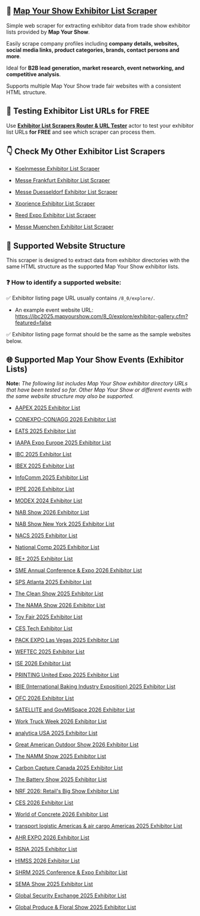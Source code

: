 ## 🤖 [Map Your Show Exhibitor List Scraper](https://apify.com/skython/map-your-show-exhibitor-list-scraper)

Simple web scraper for extracting exhibitor data from trade show exhibitor lists provided by **Map Your Show**. 

Easily scrape company profiles including **company details, websites, social media links, product categories, brands, contact persons and more**. 

Ideal for **B2B lead generation, market research, event networking, and competitive analysis**. 

Supports multiple Map Your Show trade fair websites with a consistent HTML structure.


## 🔎 Testing Exhibitor List URLs for FREE

Use [**Exhibitor List Scrapers Router & URL Tester**](https://console.apify.com/actors/PQ2HmPYNoLLjOR3Ew/input) actor to test your exhibitor list URLs **for FREE** and see which scraper can process them.


## 👇 Check My Other Exhibitor List Scrapers

- [Koelnmesse Exhibitor List Scraper](https://apify.com/skython/koelnmesse-exhibitor-list-scraper)

- [Messe Frankfurt Exhibitor List Scraper](https://apify.com/skython/messe-frankfurt-exhibitor-list-scraper)

- [Messe Duesseldorf Exhibitor List Scraper](https://apify.com/skython/messe-duesseldorf-exhibitor-list-scraper)

- [Xporience Exhibitor List Scraper](https://apify.com/skython/xporience-exhibitor-list-scraper)

- [Reed Expo Exhibitor List Scraper](https://apify.com/skython/reed-expo-exhibitor-list-scraper)

- [Messe Muenchen Exhibitor List Scraper](https://apify.com/skython/messe-muenchen-exhibitor-list-scraper)


## 🎯 Supported Website Structure

This scraper is designed to extract data from exhibitor directories with the same HTML structure as the supported Map Your Show exhibitor lists.

### ❓ How to identify a supported website:

✅ Exhibitor listing page URL usually contains `/8_0/explore/`.

- An example event website URL: https://ibc2025.mapyourshow.com/8_0/explore/exhibitor-gallery.cfm?featured=false

✅ Exhibitor listing page format should be the same as the sample websites below.


## 🌐 Supported Map Your Show Events (Exhibitor Lists)

**Note:** *The following list includes Map Your Show exhibitor directory URLs that have been tested so far. Other Map Your Show or different events with the same website structure may also be supported.*

- [AAPEX 2025 Exhibitor List](https://aapex2025.mapyourshow.com/8_0/explore/exhibitor-gallery.cfm?featured=false)

- [CONEXPO-CON/AGG 2026 Exhibitor List](https://directory.conexpoconagg.com/8_0/explore/exhibitor-gallery.cfm?featured=false)

- [EATS 2025 Exhibitor List](https://eats25.mapyourshow.com/8_0/explore/exhibitor-gallery.cfm?featured=false)

- [IAAPA Expo Europe 2025 Exhibitor List](https://iaapaexpoeurope25.mapyourshow.com/8_0/explore/exhibitor-gallery.cfm?featured=false)

- [IBC 2025 Exhibitor List](https://ibc2025.mapyourshow.com/8_0/explore/exhibitor-gallery.cfm?featured=false)

- [IBEX 2025 Exhibitor List](https://ibex25.mapyourshow.com/8_0/explore/exhibitor-gallery.cfm?featured=false)

- [InfoComm 2025 Exhibitor List](https://infocomm25.mapyourshow.com/8_0/explore/exhibitor-gallery.cfm?featured=false)

- [IPPE 2026 Exhibitor List](https://ippe26.mapyourshow.com/8_0/explore/exhibitor-gallery.cfm?featured=false)

- [MODEX 2024 Exhibitor List](https://mx2024.mapyourshow.com/8_0/explore/exhibitor-gallery.cfm?featured=false)

- [NAB Show 2026 Exhibitor List](https://nab26.mapyourshow.com/8_0/explore/exhibitor-gallery.cfm?featured=false)

- [NAB Show New York 2025 Exhibitor List](https://nabny25.mapyourshow.com/8_0/explore/exhibitor-gallery.cfm?featured=false)

- [NACS 2025 Exhibitor List](https://nacs25.mapyourshow.com/8_0/explore/exhibitor-gallery.cfm?featured=false)

- [National Comp 2025 Exhibitor List](https://comp2025.mapyourshow.com/8_0/explore/exhibitor-gallery.cfm?featured=false)

- [RE+ 2025 Exhibitor List](https://re25.mapyourshow.com/8_0/explore/exhibitor-gallery.cfm?featured=false)

- [SME Annual Conference & Expo 2026 Exhibitor List](https://sme26.mapyourshow.com/8_0/explore/exhibitor-gallery.cfm?featured=false)

- [SPS Atlanta 2025 Exhibitor List](https://spsatlanta25.mapyourshow.com/8_0/explore/exhibitor-gallery.cfm?featured=false)

- [The Clean Show 2025 Exhibitor List](https://clean2025.mapyourshow.com/8_0/explore/exhibitor-gallery.cfm?featured=false)

- [The NAMA Show 2026 Exhibitor List](https://nama26.mapyourshow.com/8_0/explore/exhibitor-gallery.cfm?featured=false)

- [Toy Fair 2025 Exhibitor List](https://tfny2025.mapyourshow.com/8_0/explore/exhibitor-gallery.cfm?featured=false)

- [CES Tech Exhibitor List](https://exhibitors.ces.tech/8_0/explore/exhibitor-gallery.cfm?featured=false)

- [PACK EXPO Las Vegas 2025 Exhibitor List](https://packexpo25.mapyourshow.com/8_0/explore/exhibitor-gallery.cfm?featured=false)

- [WEFTEC 2025 Exhibitor List](https://weftec25.mapyourshow.com/8_0/explore/exhibitor-gallery.cfm?featured=false)

- [ISE 2026 Exhibitor List](https://ise2026.mapyourshow.com/8_0/explore/exhibitor-gallery.cfm?featured=false)

- [PRINTING United Expo 2025 Exhibitor List](https://pru25.mapyourshow.com/8_0/explore/exhibitor-gallery.cfm?featured=false)

- [IBIE (International Baking Industry Exposition) 2025 Exhibitor List](https://ibie2025.mapyourshow.com/8_0/explore/exhibitor-gallery.cfm?featured=false)

- [OFC 2026 Exhibitor List](https://ofc26.mapyourshow.com/8_0/explore/exhibitor-gallery.cfm?featured=false)

- [SATELLITE and GovMilSpace 2026 Exhibitor List](https://satellite2026.mapyourshow.com/8_0/explore/exhibitor-gallery.cfm?featured=false)

- [Work Truck Week 2026 Exhibitor List](https://wtw26.mapyourshow.com/8_0/explore/exhibitor-gallery.cfm?featured=false)

- [analytica USA 2025 Exhibitor List](https://aus2025.mapyourshow.com/8_0/explore/exhibitor-gallery.cfm?featured=false)

- [Great American Outdoor Show 2026 Exhibitor List](https://gaos2026.mapyourshow.com/8_0/explore/exhibitor-gallery.cfm?featured=false)

- [The NAMM Show 2025 Exhibitor List](https://namm25.mapyourshow.com/8_0/explore/exhibitor-gallery.cfm?featured=false)

- [Carbon Capture Canada 2025 Exhibitor List](https://cccanada2025.mapyourshow.com/8_0/explore/exhibitor-gallery.cfm?featured=false)

- [The Battery Show 2025 Exhibitor List](https://tbsm25.mapyourshow.com/8_0/explore/exhibitor-gallery.cfm?featured=false)

- [NRF 2026: Retail's Big Show Exhibitor List](https://bigshow26.mapyourshow.com/8_0/explore/exhibitor-gallery.cfm?featured=false)

- [CES 2026 Exhibitor List](https://ces26.mapyourshow.com/8_0/explore/exhibitor-gallery.cfm?featured=false)

- [World of Concrete 2026 Exhibitor List](https://ge26woc.mapyourshow.com/8_0/explore/exhibitor-gallery.cfm?featured=false)

- [transport logistic Americas & air cargo Americas 2025 Exhibitor List](https://tlacamericas2025.mapyourshow.com/8_0/explore/exhibitor-gallery.cfm?featured=false)

- [AHR EXPO 2026 Exhibitor List](https://ahr26.mapyourshow.com/8_0/explore/exhibitor-gallery.cfm?featured=false)

- [RSNA 2025 Exhibitor List](https://rsna2025.mapyourshow.com/8_0/explore/exhibitor-gallery.cfm?featured=false)

- [HIMSS 2026 Exhibitor List](https://himss26.mapyourshow.com/8_0/explore/exhibitor-gallery.cfm?featured=false)

- [SHRM 2025 Conference & Expo Exhibitor List](https://shrm25.mapyourshow.com/8_0/explore/exhibitor-gallery.cfm?featured=false)

- [SEMA Show 2025 Exhibitor List](https://sema25.mapyourshow.com/8_0/explore/exhibitor-gallery.cfm?featured=false)

- [Global Security Exchange 2025 Exhibitor List](https://gsx25.mapyourshow.com/8_0/explore/exhibitor-gallery.cfm?featured=false)

- [Global Produce & Floral Show 2025 Exhibitor List](https://25conv.mapyourshow.com/8_0/explore/exhibitor-gallery.cfm?featured=false)